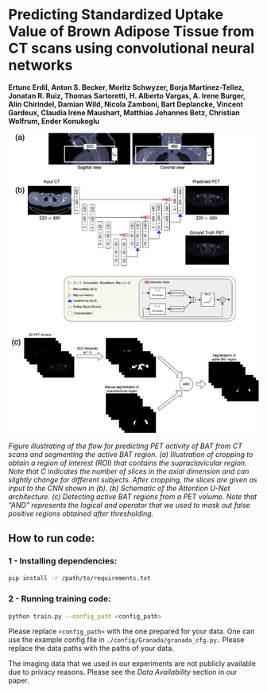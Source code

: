 # **Predicting Standardized Uptake Value of Brown Adipose Tissue from CT scans using convolutional neural networks**

**Ertunc Erdil, Anton S. Becker, Moritz Schwyzer, Borja Martinez-Tellez, Jonatan R. Ruiz, Thomas Sartoretti, H. Alberto Vargas, A. Irene Burger, Alin Chirindel, Damian Wild, Nicola Zamboni, Bart Deplancke, Vincent Gardeux, Claudia Irene Maushart, Matthias Johannes Betz, Christian Wolfrum, Ender Konukoglu**

![Pipeline](figure.png)

*Figure illustrating of the flow for predicting PET activity of BAT from CT scans and segmenting the active BAT region. (a) Illustration of cropping to obtain a region of interest (ROI) that contains the supraclavicular region. Note that C indicates the number of slices in the axial dimension and can slightly change for different subjects. After cropping, the slices are given as input to the CNN shown in (b). (b) Schematic of the Attention U-Net architecture. (c) Detecting active BAT regions from a PET volume. Note that “AND” represents the logical and operator that we used to mask out false positive regions obtained after thresholding.*

## **How to run code:**

### **1 - Installing dependencies:**
```bash
pip install -r /path/to/requirements.txt
```

### **2 - Running training code:**
```bash
python train.py --config_path <config_path>
```

Please replace `<config_path>` with the one prepared for your data. One can use the example config file in `./config/Granada/granada_cfg.py.` Please replace the data paths with the paths of your data.

The imaging data that we used in our experiments are not publicly available due to privacy reasons. Please see the *Data Availability* section in our paper.
